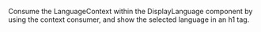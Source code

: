 Consume the LanguageContext within the DisplayLanguage component by using the context consumer, and show the selected language in an h1 tag.
